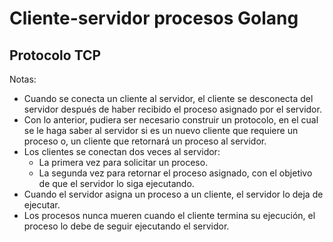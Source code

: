 # Cliente-servidor procesos Golang
## Protocolo TCP

Notas:

- Cuando se conecta un cliente al servidor, el cliente se desconecta del servidor después de haber recibido el proceso asignado por el servidor.
- Con lo anterior, pudiera ser necesario construir un protocolo, en el cual se le haga saber al servidor si es un nuevo cliente que requiere un proceso o, un cliente que retornará un proceso al servidor.
- Los clientes se conectan dos veces al servidor:
    - La primera vez para solicitar un proceso.
    - La segunda vez para retornar el proceso asignado, con el objetivo de que el servidor lo siga ejecutando.
- Cuando el servidor asigna un proceso a un cliente, el servidor lo deja de ejecutar.
- Los procesos nunca mueren cuando el cliente termina su ejecución, el proceso lo debe de seguir ejecutando el servidor.